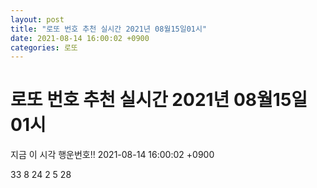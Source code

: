 ```yaml
---
layout: post
title: "로또 번호 추천 실시간 2021년 08월15일01시"
date: 2021-08-14 16:00:02 +0900
categories: 로또
---
```


# 로또 번호 추천 실시간 2021년 08월15일01시

지금 이 시각 행운번호!! 2021-08-14 16:00:02 +0900

 33  8  24  2  5  28 

